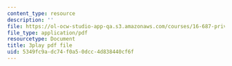 ```yaml
---
content_type: resource
description: ''
file: https://ol-ocw-studio-app-qa.s3.amazonaws.com/courses/16-687-private-pilot-ground-school-january-iap-2019/5349fc9adc74f0a50dcc4d838440cf6f_kiCNa95DnnE.pdf
file_type: application/pdf
resourcetype: Document
title: 3play pdf file
uid: 5349fc9a-dc74-f0a5-0dcc-4d838440cf6f
---
```

